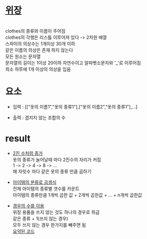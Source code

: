 # [위장](https://school.programmers.co.kr/learn/courses/10302/lessons/62950)

<br/> clothes의 종류와 이름이 주어짐
<br/> clothes의 각행은 리스틀 이루어져 있다 -> 2차원 배열
<br/> 스파이의 의상수는 1개이상 30개 이하
<br/> 같은 이름의 의상은 존재 하지 않는다
<br/> 모든 원소는 문자열
<br/> 문자열의 길이는 1이상 20이하 자연수이고 알파벳소문자와 '_'로 이루어짐
<br/> 최소 하루에 1개 이상의 의상을 입음

# 요소

- 입력 : [["옷의 이름1","옷의 종류1"],["옷의 이름2","옷의 종류1"],...]

- 출력 : 겹치지 않는 조합의 수

# result

- [2진 수처럼 증가](/Spy/src/fstsolution.java)
<br/> 옷의 종류가 늘어날때 마다 2진수의 자리가 커짐
<br/> 1 -> 2 -> 4 -> 8 -> ... 
<br/> 매 자릿수 마다 같은 옷의 종류 만큼 곱하기

- [아이템의 분류로 곱셈식](/Spy/src/sndsolution.java)
<br/> 전체 아이템의 종류별 갯수를 카운트
<br/> 아이템의 종류만큼 1개씩 곱한 값 + 2개씩 곱한값 + ... + n개씩 곱한값 

- [경우의 수를 이용](/Spy/src/trdsolution.java)
<br/> 위장 용품을 쓰지 않는 것도 하나의 경우로 취급
<br/> 같은 종류 + 1(쓰지 않는 경우)
<br/> 모두 쓰지 않는 경우 한가지를 빼주면 됨
<br/> [요약된 코드](/Spy/src/fthsolution.java)
